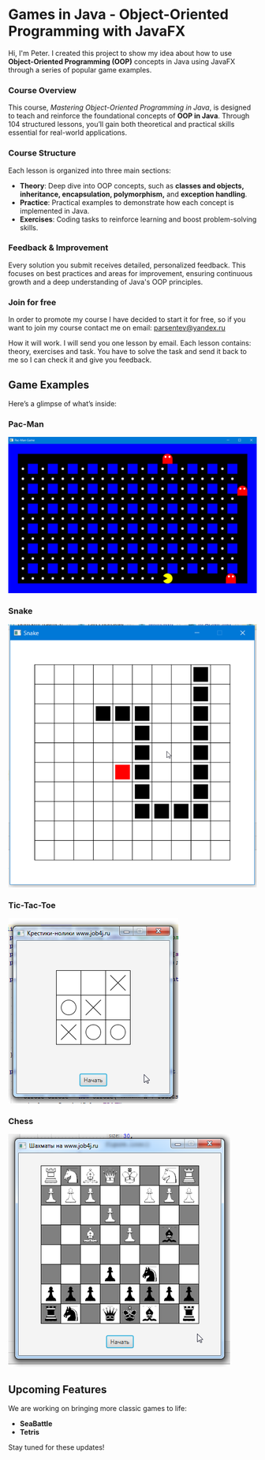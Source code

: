 # Games in Java - Object-Oriented Programming with JavaFX

Hi, I'm Peter. I created this project
to show my idea about
how to use **Object-Oriented Programming (OOP)** concepts
in Java using JavaFX through a series of popular game examples. 

### Course Overview

This course, *Mastering Object-Oriented Programming in Java*, 
is designed to teach and reinforce the foundational concepts of **OOP in Java**. 
Through 104 structured lessons, you’ll gain both theoretical and practical skills essential for real-world applications.

### Course Structure

Each lesson is organized into three main sections:
- **Theory**: Deep dive into OOP concepts, such as **classes and objects, inheritance, encapsulation, polymorphism,** and **exception handling**.
- **Practice**: Practical examples to demonstrate how each concept is implemented in Java.
- **Exercises**: Coding tasks to reinforce learning and boost problem-solving skills.

### Feedback & Improvement

Every solution you submit receives detailed, personalized feedback. This focuses on best practices and areas for improvement, ensuring continuous growth and a deep understanding of Java's OOP principles.

### Join for free

In order to promote my course I have decided to start it for free,
so if you want to join my course contact me on email: parsentev@yandex.ru

How it will work. I will send you one lesson by email. Each lesson contains: theory, exercises and task.
You have to solve the task and send it back to me so I can check it and give you feedback.


## Game Examples

Here’s a glimpse of what’s inside:

### Pac-Man
![Pac-Man](images/Pac_Man_Game.png)

### Snake
![Snake](images/Snake.png)

### Tic-Tac-Toe
![Tic-Tac-Toe](images/TicTacToe.png)

### Chess
![Chess](images/Chess.png)

## Upcoming Features

We are working on bringing more classic games to life:
- **SeaBattle**
- **Tetris**

Stay tuned for these updates!
